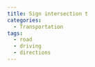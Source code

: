 ```yaml
---
title: Sign intersection t
categories:
  - Transportation
tags:
  - road
  - driving
  - directions
---
```

